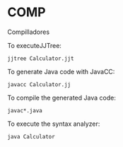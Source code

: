 # COMP
Compilladores

To executeJJTree:

`jjtree Calculator.jjt`

To generate Java code with JavaCC:

`javacc Calculator.jj`

To compile the generated Java code:

`javac*.java`

To execute the syntax analyzer:

`java Calculator`